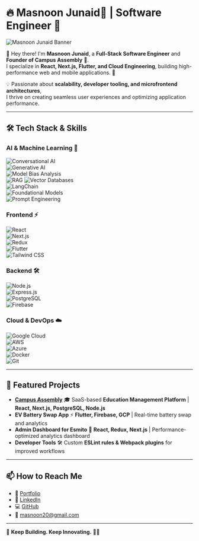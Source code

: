 # 🔥 Masnoon Junaid🥷 | Software Engineer 🚀  
![Masnoon Junaid Banner](https://github.com/masnoonJunaid/masnoonJunaid/raw/main/banner.png)  

👋 Hey there! I'm **Masnoon Junaid**, a **Full-Stack Software Engineer** and **Founder of Campus Assembly** 🏫.  
I specialize in **React, Next.js, Flutter, and Cloud Engineering**, building high-performance web and mobile applications. 🚀  

💡 Passionate about **scalability, developer tooling, and microfrontend architectures**,  
I thrive on creating seamless user experiences and optimizing application performance.  

---

## 🛠 Tech Stack & Skills  

### **AI & Machine Learning 🤖**  
![Conversational AI](https://img.shields.io/badge/-Conversational_AI-FF6F00?style=for-the-badge&logo=openai&logoColor=white)  
![Generative AI](https://img.shields.io/badge/-Generative_AI-00C853?style=for-the-badge&logo=openai&logoColor=white)  
![Model Bias Analysis](https://img.shields.io/badge/-Model_Bias_Analysis-6200EA?style=for-the-badge&logo=ai&logoColor=white)  
![RAG](https://img.shields.io/badge/-RAG_(Retrieval_Augmented_Generation)-D81B60?style=for-the-badge&logo=vector&logoColor=white)  
![Vector Databases](https://img.shields.io/badge/-Vector_Databases-1976D2?style=for-the-badge&logo=postgresql&logoColor=white)  
![LangChain](https://img.shields.io/badge/-LangChain-673AB7?style=for-the-badge&logo=python&logoColor=white)  
![Foundational Models](https://img.shields.io/badge/-Foundational_Models-FF4081?style=for-the-badge&logo=machine-learning&logoColor=white)  
![Prompt Engineering](https://img.shields.io/badge/-Prompt_Engineering-FFAB00?style=for-the-badge&logo=ai&logoColor=white)  

### **Frontend ⚡**  
![React](https://img.shields.io/badge/-React-61DAFB?style=for-the-badge&logo=react&logoColor=black)  
![Next.js](https://img.shields.io/badge/-Next.js-000000?style=for-the-badge&logo=nextdotjs&logoColor=white)  
![Redux](https://img.shields.io/badge/-Redux-764ABC?style=for-the-badge&logo=redux&logoColor=white)  
![Flutter](https://img.shields.io/badge/-Flutter-02569B?style=for-the-badge&logo=flutter&logoColor=white)  
![Tailwind CSS](https://img.shields.io/badge/-Tailwind_CSS-38B2AC?style=for-the-badge&logo=tailwind-css&logoColor=white)  

### **Backend 🛠️**  
![Node.js](https://img.shields.io/badge/-Node.js-339933?style=for-the-badge&logo=node.js&logoColor=white)  
![Express.js](https://img.shields.io/badge/-Express.js-000000?style=for-the-badge&logo=express&logoColor=white)  
![PostgreSQL](https://img.shields.io/badge/-PostgreSQL-336791?style=for-the-badge&logo=postgresql&logoColor=white)  
![Firebase](https://img.shields.io/badge/-Firebase-FFCA28?style=for-the-badge&logo=firebase&logoColor=black)  

### **Cloud & DevOps ☁️**  
![Google Cloud](https://img.shields.io/badge/-Google_Cloud-4285F4?style=for-the-badge&logo=google-cloud&logoColor=white)  
![AWS](https://img.shields.io/badge/-AWS-FF9900?style=for-the-badge&logo=amazonaws&logoColor=white)  
![Azure](https://img.shields.io/badge/-Azure-0078D4?style=for-the-badge&logo=microsoft-azure&logoColor=white)  
![Docker](https://img.shields.io/badge/-Docker-2496ED?style=for-the-badge&logo=docker&logoColor=white)  
![Git](https://img.shields.io/badge/-Git-F05032?style=for-the-badge&logo=git&logoColor=white)  

---

## 🚀 Featured Projects  
- **[Campus Assembly](https://campusassembly.com/)** 🎓 SaaS-based **Education Management Platform** | **React, Next.js, PostgreSQL, Node.js**  
- **EV Battery Swap App** ⚡ **Flutter, Firebase, GCP** | Real-time battery swap and analytics  
- **Admin Dashboard for Esmito** 🔋 **React, Redux, Next.js** | Performance-optimized analytics dashboard  
- **Developer Tools** 🛠 Custom **ESLint rules & Webpack plugins** for improved workflows  

---

## 📫 How to Reach Me  
- 💼 [Portfolio](https://masnoonjunaid.com/)  
- 🔗 [LinkedIn](https://linkedin.com/in/masnoon-junaid)  
- 💻 [GitHub](https://github.com/masnoonJunaid)  
- 📩 masnoon20@gmail.com  

---

🚀 **Keep Building. Keep Innovating.** 🥷🔥
